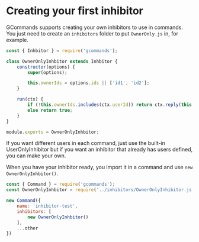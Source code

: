 # Creating your first inhibitor

GCommands supports creating your own inhibitors to use in commands. You just need to create an `inhibitors` folder to put `OwnerOnly.js` in, for example.

```js
const { Inhbitor } = require('gcommands');

class OwnerOnlyInhbitor extends Inhbitor {
	constructor(options) {
		super(options);

		this.ownerIds = options.ids || ['id1', 'id2'];
	}

	run(ctx) {
		if (!this.ownerIds.includes(ctx.userId)) return ctx.reply(this.resolveMessage(ctx) || 'You can not use this command');
		else return true;
	}
}

module.exports = OwnerOnlyInhbitor;
```

If you want different users in each command, just use the built-in UserOnlyInhibitor but if you want an inhibitor that already has users defined, you can make your own.

When you have your inhibitor ready, you import it in a command and use `new OwnerOnlyInhbitor()`.

```js
const { Command } = require('gcommands');
const OwnerOnlyInhbitor = require('../inhibitors/OwnerOnlyInhibitor.js')

new Command({
    name: 'inhibitor-test',
    inhibitors: [
        new OwnerOnlyInhbitor()
    ],
    ...other
})
```